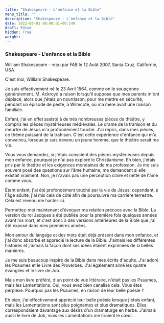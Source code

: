 ```yaml
---
title: "Shakespeare - L'enfance et la Bible"
menu_title: ""
description: "Shakespeare - L'enfance et la Bible"
date: 2022-06-01 06:00:01+00:140
draft: False
hidden: True
weight:
---
```

### Shakespeare - L'enfance et la Bible

William Shakespeare - reçu par FAB le 12 Août 2007, Santa Cruz, Californie, USA.

C'est moi, William Shakespeare.

Je suis effectivement né le 23 Avril 1564, comme on le soupçonne généralement. M. Ackroyd a raison lorsqu'il suppose que mes parents m'ont déplacé, alors que j'étais un nourrisson, pour me mettre en sécurité, pendant un épisode de peste, à Wilmcote, où ma mère avait une maison familiale.

Enfant, j'ai en effet assisté à de très nombreuses pièces de théâtre, y compris les pièces mystérieuses médiévales. Le drame de la trahison et du meurtre de Jésus m'a profondément touché. J'ai repris, dans mes pièces, ce thème puissant de la trahison. C'est cette expérience d'enfance qui m'a convaincu, lorsque je suis devenu un jeune homme, que le théâtre serait ma vie.

Vous vous demandez, si j'étais conscient des pièces mystérieuses depuis mon enfance, pourquoi je n'ai pas exploré le Christianisme. Eh bien, j'étais pris par le théâtre et les exigences mondaines de ma profession. Je me suis souvent posé des questions sur l'âme humaine, me demandant si elle existait vraiment. Non, je n'avais pas une perception claire et nette de l'âme comme vous.

Étant enfant, j'ai été profondément touché par la vie de Jésus, cependant, à l'âge adulte, j'ai mis cela de côté afin de poursuivre ma carrière terrestre. Cela est revenu me hanter ici.

Permettez-moi maintenant d'évoquer ma relation précoce avec la Bible. La version du roi Jacques a été publiée pour la première fois quelques années avant ma mort, et c'est donc à des versions antérieures de la Bible que j'ai été exposé dans mes premières années.

Mon amour du langage et des mots était déjà présent dans mon enfance, et j'ai donc absorbé et apprécié la lecture de la Bible. J'aimais les différentes histoires et j'aimais la façon dont ses idées étaient exprimées de si belles manières.

Je me suis beaucoup inspiré de la Bible dans mes écrits d'adulte. J'ai adoré les Psaumes et le Livre des Proverbes. J'ai également aimé les quatre évangiles et le livre de Job.

Mais mon livre préféré, d'un point de vue littéraire, n'était pas les Psaumes, mais les Lamentations. Oui, vous avez bien canalisé cela. Vous êtes perplexe. Pourquoi pas les Psaumes, en raison de leur belle poésie ?

Eh bien, j'ai effectivement apprécié leur belle poésie lorsque j'étais enfant, mais les Lamentations sont plus poignantes et plus dramatiques. Elles correspondaient davantage aux désirs d'un dramaturge en herbe. J'aimais aussi le livre de Job, mais les Lamentations me tiraient le cœur.